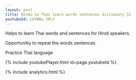 ```yaml
---
layout: post
title: Hindi to Thai learn words sentences dictionary 31 
youtubeId: LKYWBu_5PLY
---
```

 
 
Helps to learn Thai words and sentences for Hindi speakers.

Opportunitiy to repeat the words sentences. 

Practice Thai language. 
 
{% include youtubePlayer.html id=page.youtubeId %}
 
 
{% include analytics.html %}